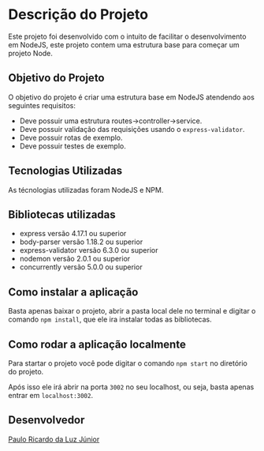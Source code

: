 # Descrição do Projeto
Este projeto foi desenvolvido com o intuito de facilitar o desenvolvimento em NodeJS, este projeto contem uma estrutura base para começar um projeto Node.

## Objetivo do Projeto
O objetivo do projeto é criar uma estrutura base em NodeJS atendendo aos seguintes requisitos:

- Deve possuir uma estrutura routes->controller->service.
- Deve possuir validação das requisições usando o `express-validator`.
- Deve possuir rotas de exemplo.
- Deve possuir testes de exemplo.

## Tecnologias Utilizadas
As técnologias utilizadas foram NodeJS e NPM.

## Bibliotecas utilizadas
  * express versão 4.17.1 ou superior
  * body-parser versão 1.18.2 ou superior
  * express-validator versão 6.3.0 ou superior
  * nodemon versão 2.0.1 ou superior
  * concurrently versão 5.0.0 ou superior


## Como instalar a aplicação
Basta apenas baixar o projeto, abrir a pasta local dele no terminal e digitar o comando `npm install`, que ele ira instalar todas as bibliotecas.

## Como rodar a aplicação localmente
Para startar o projeto você pode digitar o comando `npm start` no diretório do projeto.

Após isso ele irá abrir na porta `3002` no seu localhost, ou seja, basta apenas entrar em `localhost:3002`.

## Desenvolvedor
[Paulo Ricardo da Luz Júnior](https://www.linkedin.com/in/paulo-ricardo-da-luz-j%C3%BAnior-5a3953164/)
